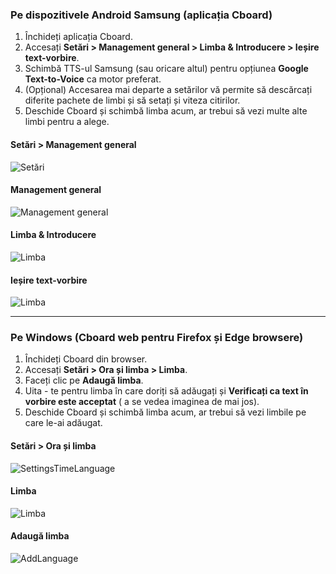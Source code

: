 ### Pe dispozitivele Android Samsung (aplicația Cboard)

1. Închideți aplicația Cboard.
2. Accesați **Setări > Management general > Limba & Introducere > Ieșire text-vorbire**.
3. Schimbă TTS-ul Samsung (sau oricare altul) pentru opțiunea **Google Text-to-Voice** ca motor preferat.
4. (Opțional) Accesarea mai departe a setărilor vă permite să descărcați diferite pachete de limbi și să setați și viteza citirilor.
5. Deschide Cboard și schimbă limba acum, ar trebui să vezi multe alte limbi pentru a alege.

#### Setări > Management general

![Setări](/images/moreLanguages/samsung_switch_tts_01.png "Setări")

#### Management general

![Management general](/images/moreLanguages/samsung_switch_tts_02.png "Management general")

#### Limba & Introducere

![Limba](/images/moreLanguages/samsung_switch_tts_03.png "Limba")

#### Ieșire text-vorbire

![Limba](/images/moreLanguages/samsung_switch_tts_04.png "Ieșire text-vorbire")

---

### Pe Windows (Cboard web pentru Firefox și Edge browsere)

1. Închideți Cboard din browser.
2. Accesați **Setări > Ora și limba > Limba**.
3. Faceți clic pe **Adaugă limba**.
4. Uita - te pentru limba în care doriți să adăugați și **Verificați ca text în vorbire este acceptat** ( a se vedea imaginea de mai jos).
5. Deschide Cboard și schimbă limba acum, ar trebui să vezi limbile pe care le-ai adăugat.

#### Setări > Ora și limba

![SettingsTimeLanguage](/images/moreLanguages/windows_add_tts_01.png "Setări> Ora și limba")

#### Limba

![Limba](/images/moreLanguages/windows_add_tts_02.png "Limba")

#### Adaugă limba

![AddLanguage](/images/moreLanguages/windows_add_tts_03.png "Adaugă limba")